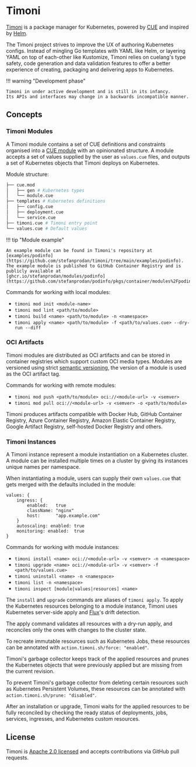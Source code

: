 # Timoni

[Timoni](https://github.com/stefanprodan/timoni) is a package manager for Kubernetes,
powered by [CUE](https://cuelang.org/)
and inspired by [Helm](https://helm.sh/).

The Timoni project strives to improve the UX of authoring Kubernetes configs.
Instead of mingling Go templates with YAML like Helm,
or layering YAML on top of each-other like Kustomize,
Timoni relies on cuelang's type safety, code generation and data validation features
to offer a better experience of creating, packaging and delivering apps to Kubernetes.

!!! warning "Development phase"

    Timoni in under active development and is still in its infancy.
    Its APIs and interfaces may change in a backwards incompatible manner.

## Concepts

### Timoni Modules

A Timoni module contains a set of CUE definitions and constraints organised
into a [CUE module](https://cuelang.org/docs/concepts/packages/)
with an opinionated structure.
A module accepts a set of values supplied by the user as `values.cue` files,
and outputs a set of Kubernetes objects that Timoni deploys on Kubernetes.

Module structure:
```sh
├── cue.mod
│   ├── gen # Kubernetes types
│   └── module.cue
├── templates # Kubernetes definitions
│   ├── config.cue
│   ├── deployment.cue
│   └── service.cue
├── timoni.cue # Timoni entry point
└── values.cue # Default values
```

!!! tip "Module example"

    An example module can be found in Timoni's repository at
    [examples/podinfo](https://github.com/stefanprodan/timoni/tree/main/examples/podinfo).
    The example module is published to GitHub Container Registry and is publicly available at
    [ghcr.io/stefanprodan/modules/podinfo](https://github.com/stefanprodan/podinfo/pkgs/container/modules%2Fpodinfo).

Commands for working with local modules:

- `timoni mod init <module-name>`
- `timoni mod lint <path/to/module>`
- `timoni build <name> <path/to/module> -n <namespace>`
- `timoni apply <name> <path/to/module> -f <path/to/values.cue> --dry-run --diff`

### OCI Artifacts

Timoni modules are distributed as OCI artifacts and can be stored in container registries
which support custom OCI media types.
Modules are versioned using strict [semantic versioning](https://semver.org/),
the version of a module is used as the OCI artifact tag.

Commands for working with remote modules:

- `timoni mod push <path/to/module> oci://<module-url> -v <semver>`
- `timoni mod pull oci://<module-url> -v <semver> -o <path/to/module>`

Timoni produces artifacts compatible with Docker Hub, GitHub Container Registry,
Azure Container Registry, Amazon Elastic Container Registry, Google Artifact Registry,
self-hosted Docker Registry and others.

### Timoni Instances

A Timoni instance represent a module instantiation on a Kubernetes cluster.
A module can be installed multiple times on a cluster by giving its instances
unique names per namespace.

When instantiating a module, users can supply their own `values.cue`
that gets merged with the defaults included in the module:

```cue
values: {
	ingress: {
		enabled:   true
		className: "nginx"
		host:      "app.example.com"
	}
	autoscaling: enabled: true
	monitoring: enabled:  true
}
```

Commands for working with module instances:

- `timoni install <name> oci://<module-url> -v <semver> -n <namespace>`
- `timoni upgrade <name> oci://<module-url> -v <semver> -f <path/to/values.cue>`
- `timoni uninstall <name> -n <namespace>`
- `timoni list -n <namespace>`
- `timoni inspect [module|values|resources] <name>`

The `install` and `upgrade` commands are aliases of `timoni apply`.
To apply the Kubernetes resources belonging to a module instance,
Timoni uses Kubernetes server-side apply and
[Flux](https://fluxcd.io)'s drift detection.

The apply command validates all resources with a dry-run apply,
and reconciles only the ones with changes to the cluster state.

To recreate immutable resources such as Kubernetes Jobs,
these resources can be annotated with `action.timoni.sh/force: "enabled"`.

Timoni's garbage collector keeps track of the applied resources
and prunes the Kubernetes objects that were previously applied
but are missing from the current revision.

To prevent Timoni's garbage collector from deleting certain
resources such as Kubernetes Persistent Volumes,
these resources can be annotated with `action.timoni.sh/prune: "disabled"`.

After an installation or upgrade, Timoni waits for the
applied resources to be fully reconciled by checking the ready status
of deployments, jobs, services, ingresses, and Kubernetes custom resources.

## License

Timoni is [Apache 2.0 licensed](https://github.com/stefanprodan/timoni/blob/main/LICENSE)
and accepts contributions via GitHub pull requests.
